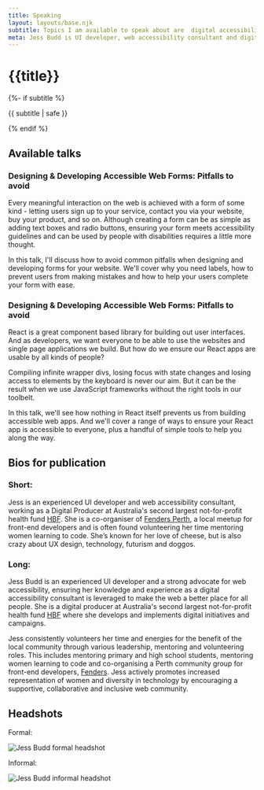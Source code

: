```yaml
---
title: Speaking
layout: layouts/base.njk
subtitle: Topics I am available to speak about are  digital accessibility, front-end web development, HTML, CSS, agile project management, web design, community organisation, learning
meta: Jess Budd is UI developer, web accessibility consultant and digital producer available to speak at your next tech event. Read more for exising talks.
---
```

<div class="container__blog">
  <h1>{{title}}</h1>
  {%- if subtitle %}<p class="subtitle">{{ subtitle | safe }}</p>{% endif %}

<h2>Available talks</h2>

<h3 >Designing & Developing Accessible Web Forms: Pitfalls to avoid</h3>

Every meaningful interaction on the web is achieved with a form of some kind - letting users sign up to your service, contact you via your website, buy your product, and so on. Although creating a form can be as simple as adding text boxes and radio buttons, ensuring your form meets accessibility guidelines and can be used by people with disabilities requires a little more thought.

In this talk, I'll discuss how to avoid common pitfalls when designing and developing forms for your website. We'll cover why you need labels, how to prevent users from making mistakes and how to help your users complete your form with ease.

<h3 >Designing & Developing Accessible Web Forms: Pitfalls to avoid</h3>

React is a great component based library for building out user interfaces. And as developers, we want everyone to be able to use the websites and single page applications we build. But how do we ensure our React apps are usable by all kinds of people?

Compiling infinite wrapper divs, losing focus with state changes and losing access to elements by the keyboard is never our aim. But it can be the result when we use JavaScript frameworks without the right tools in our toolbelt. 

In this talk, we'll see how nothing in React itself prevents us from building accessible web apps. And we'll cover a range of ways to ensure your React app is accessible to everyone, plus a handful of simple tools to help you along the way.  



<h2>Bios for publication</h2>

<h3 class="h4">Short:</h3>

Jess is an experienced UI developer and web accessibility consultant, working as a Digital Producer at Australia's second largest not-for-profit health fund [HBF](http://hbf.com.au). She is a co-organiser of [Fenders Perth](https://fenders.co/), a local meetup for front-end developers and is often found volunteering her time mentoring women learning to code. She’s known for her love of cheese, but is also crazy about UX design, technology, futurism and doggos.

<h3 class="h4">Long:</h3>

Jess Budd is an experienced UI developer and a strong advocate for web accessibility, ensuring her knowledge and experience as a digital accessibility consultant is leveraged to make the web a better place for all people. She is a digital producer at Australia's second largest not-for-profit health fund [HBF](http://hbf.com.au) where she develops and implements digital initiatives and campaigns.

Jess consistently volunteers her time and energies for the benefit of the local community through various leadership, mentoring and volunteering roles. This includes mentoring primary and high school students, mentoring women learning to code and co-organising a Perth community group for front-end developers, [Fenders](https://fenders.co/). Jess actively promotes increased representation of women and diversity in technology by encouraging a supportive, collaborative and inclusive web community.


<h2>Headshots</h2>

Formal:

<img class="headshot" src="/images/jess-budd-bio-lg-sq.jpg" alt="Jess Budd formal headshot">
<!-- <img class="headshot" src="/images/jessbudd-bio-bw.jpg" alt="Jess Budd formal headshot black and white"> -->

Informal:

<img class="headshot" src="/images/jess-budd-bio-funCL.jpg" alt="Jess Budd informal headshot">

</div>